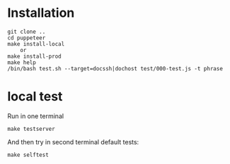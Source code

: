 
# Installation


    git clone ..
    cd puppeteer
    make install-local
        or
    make install-prod
    make help
    /bin/bash test.sh --target=docssh|dochost test/000-test.js -t phrase
    
# local test

Run in one terminal

    make testserver
    
And then try in second terminal default tests:

    make selftest
                

